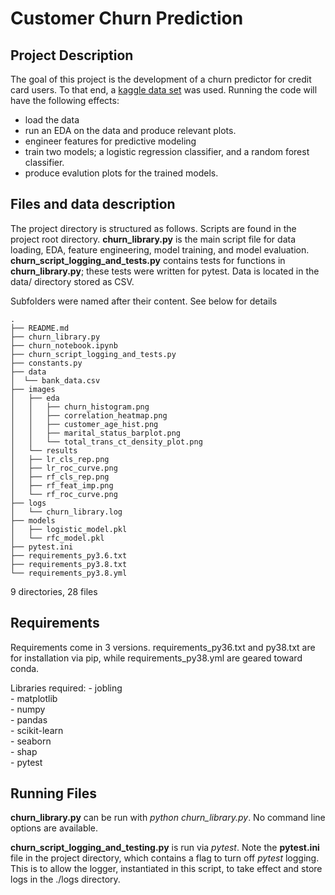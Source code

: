 # Customer Churn Prediction

## Project Description

The goal of this project is the development of a churn predictor for credit card users. To that end, a [kaggle data set](https://www.kaggle.com/datasets/sakshigoyal7/credit-card-customers/code) was used. Running the code will have the following effects:

-   load the data
-   run an EDA on the data and produce relevant plots.
-   engineer features for predictive modeling
-   train two models; a logistic regression classifier, and a random forest classifier.
-   produce evalution plots for the trained models.

## Files and data description

The project directory is structured as follows. Scripts are found in the project root directory. **churn_library.py** is the main script file for data loading, EDA, feature engineering, model training, and model evaluation. **churn_script_logging_and_tests.py** contains tests for functions in **churn_library.py**; these tests were written for pytest.
Data is located in the data/ directory stored as CSV.

Subfolders were named after their content. See below for details

```
.  
├── README.md
├── churn_library.py
├── churn_notebook.ipynb
├── churn_script_logging_and_tests.py
├── constants.py
├── data
│  └── bank_data.csv
├── images
│   ├── eda
│   │   ├── churn_histogram.png
│   │   ├── correlation_heatmap.png
│   │   ├── customer_age_hist.png
│   │   ├── marital_status_barplot.png
│   │   └── total_trans_ct_density_plot.png
│   └── results
│   ├── lr_cls_rep.png
│   ├── lr_roc_curve.png
│   ├── rf_cls_rep.png
│   ├── rf_feat_imp.png
│   └── rf_roc_curve.png
├── logs
│   └── churn_library.log
├── models
│   ├── logistic_model.pkl
│   └── rfc_model.pkl
├── pytest.ini
├── requirements_py3.6.txt
├── requirements_py3.8.txt
└── requirements_py3.8.yml
```
9 directories, 28 files

## Requirements
Requirements come in 3 versions. requirements_py36.txt and py38.txt are for installation via pip, while requirements_py38.yml are geared toward conda.

Libraries required:
    - jobling\
    - matplotlib\
    - numpy\
    - pandas\
    - scikit-learn\
    - seaborn\
    - shap\
    - pytest
    
## Running Files

**churn_library.py** can be run with *python churn_library.py*. No command line options are available.

**churn_script_logging_and_testing.py** is run via *pytest*. Note the **pytest.ini** file in the project directory, which contains a flag to turn off *pytest* logging. This is to allow the logger, instantiated in this script, to take effect and store logs in the ./logs directory.